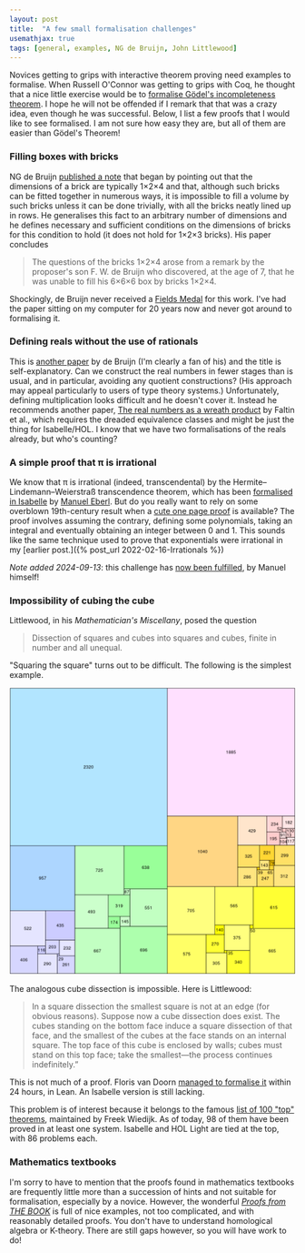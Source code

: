 ```yaml
---
layout: post
title:  "A few small formalisation challenges"
usemathjax: true 
tags: [general, examples, NG de Bruijn, John Littlewood]
---
```


Novices getting to grips with interactive theorem proving need examples to formalise.
When Russell O'Connor was getting to grips with Coq, he thought that a nice little exercise would be to [formalise Gödel's incompleteness theorem](https://rdcu.be/cRs1q).
I hope he will not be offended if I remark that that was a crazy idea, even though he was successful. Below, I list a few proofs that I would like to see formalised. I am not sure how easy they are, but all of them are easier than Gödel's Theorem!

### Filling boxes with bricks

NG de Bruijn [published a note](https://doi.org/10.2307/2316785) that began by pointing out that the dimensions of a brick are typically 1×2×4 and that, although such bricks can be fitted together in numerous ways, it is impossible to fill a volume by such bricks unless it can be done trivially, with all the bricks neatly lined up in rows.
He generalises this fact to an arbitrary number of dimensions and he defines necessary and sufficient conditions on the dimensions of bricks
for this condition to hold (it does not hold for 1×2×3 bricks). His paper concludes 

> The questions of the bricks 1×2×4 arose from a remark by the proposer's
> son F. W. de Bruijn who discovered, at the age of 7, that he was unable to fill
> his 6×6×6 box by bricks 1×2×4.

Shockingly, de Bruijn never received a [Fields Medal](https://www.mathunion.org/imu-awards/fields-medal) for this work. I've had the paper sitting on my computer for 20 years now and never got around to formalising it.

### Defining reals without the use of rationals

This is [another paper](https://doi.org/10.1016/1385-7258(76)90055-X) by de Bruijn (I'm clearly a fan of his) and the title is self-explanatory.
Can we construct the real numbers in fewer stages than is usual, and in particular, avoiding any quotient constructions?
(His approach may appeal particularly to users of type theory systems.) 
Unfortunately, defining multiplication looks difficult and he doesn't cover it.
Instead he recommends another paper, [The real numbers as a wreath product](https://doi.org/10.1016/0001-8708(75)90115-2) by Faltin et al.,
which requires the dreaded equivalence classes and might be just the thing for Isabelle/HOL.
I know that we have two formalisations of the reals already, but who's counting?

### A simple proof that π is irrational

We know that π is irrational (indeed, transcendental) by the Hermite–Lindemann–Weierstraß transcendence theorem, which has been [formalised in Isabelle](https://www.isa-afp.org/entries/Hermite_Lindemann.html) by [Manuel Eberl](http://cl-informatik.uibk.ac.at/users/meberl/).
But do you really want to rely on some overblown 19th-century result when a [cute one page proof](https://projecteuclid.org/journals/bulletin-of-the-american-mathematical-society/volume-53/issue-6/A-simple-proof-that-pi-is-irrational/bams/1183510788.full) is available?
The proof involves assuming the contrary, defining some polynomials, taking an integral and eventually obtaining an integer between 0 and 1.
This sounds like the same technique used to prove that exponentials were irrational in my [earlier post.]({% post_url 2022-02-16-Irrationals %})

*Note added 2024-09-13*: this challenge has [now been fulfilled](https://www.isa-afp.org/entries/Pi_Irrational.html),
by Manuel himself!

### Impossibility of cubing the cube

Littlewood, in his *Mathematician's Miscellany*, posed the question

> Dissection of squares and cubes into squares and cubes, finite in number and all unequal.

"Squaring the square" turns out to be difficult.
The following is the simplest example.

<img src="/images/squared_square.png" alt="The smallest squared square" width="800"/>

The analogous cube dissection is impossible. Here is Littlewood:

> In a square dissection the smallest square is not at an edge (for obvious reasons). Suppose now a cube dissection does exist. The cubes standing on the bottom face induce a square dissection of that face, and the smallest of the cubes at the face stands on an internal square. The top face of this cube is enclosed by walls; cubes must stand on this top face; take the smallest—the process continues indefinitely.”

This is not much of a proof.
Floris van Doorn [managed to formalise it](https://florisvandoorn.com/talks/LMF21lean.pdf) within 24 hours, in Lean.
An Isabelle version is still lacking.

This problem is of interest because it belongs to the famous [list of 100 "top" theorems](https://www.cs.ru.nl/~freek/100/), maintained by Freek Wiedijk.
As of today, 98 of them have been proved in at least one system.
Isabelle and HOL Light are tied at the top, with 86 problems each.

### Mathematics textbooks

I'm sorry to have to mention that the proofs found in mathematics textbooks are frequently little more than a succession of hints and not suitable for formalisation, especially by a novice.
However, the wonderful
[*Proofs from THE BOOK*](https://en.wikipedia.org/wiki/Proofs_from_THE_BOOK)
is full of nice examples, not too complicated, and with reasonably detailed proofs.
You don't have to understand homological algebra or K-theory.
There are still gaps however, so you will have work to do!

